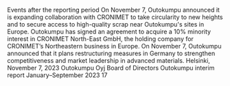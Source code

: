 Events after the reporting period
On November 7, Outokumpu announced it is expanding 
collaboration with CRONIMET to take circularity to new 
heights and to secure access to high-quality scrap near 
Outokumpu's sites in Europe. Outokumpu has signed an 
agreement to acquire a 10% minority interest in 
CRONIMET North-East GmbH, the holding company for 
CRONIMET’s Northeastern business in Europe.
On November 7, Outokumpu announced that it plans 
restructuring measures in Germany to strengthen 
competitiveness and market leadership in advanced 
materials.
Helsinki, November 7, 2023
Outokumpu Oyj
Board of Directors 
Outokumpu interim report January–September 2023      17
